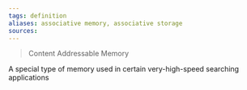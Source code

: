 ```yaml
---
tags: definition
aliases: associative memory, associative storage
sources: 
---
```


> Content Addressable Memory

A special type of memory used in certain very-high-speed searching applications
